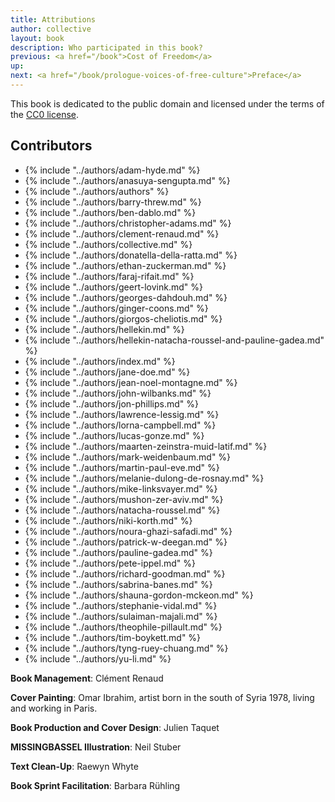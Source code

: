 ```yaml
---
title: Attributions
author: collective
layout: book
description: Who participated in this book?
previous: <a href="/book">Cost of Freedom</a>
up:
next: <a href="/book/prologue-voices-of-free-culture">Preface</a>
---
```


This book is dedicated to the public domain and licensed under the
terms of the [CC0 license](/book/appendix/cc0-license).

## Contributors

* {% include "../authors/adam-hyde.md" %}
* {% include "../authors/anasuya-sengupta.md" %}
* {% include "../authors/authors" %}
* {% include "../authors/barry-threw.md" %}
* {% include "../authors/ben-dablo.md" %}
* {% include "../authors/christopher-adams.md" %}
* {% include "../authors/clement-renaud.md" %}
* {% include "../authors/collective.md" %}
* {% include "../authors/donatella-della-ratta.md" %}
* {% include "../authors/ethan-zuckerman.md" %}
* {% include "../authors/faraj-rifait.md" %}
* {% include "../authors/geert-lovink.md" %}
* {% include "../authors/georges-dahdouh.md" %}
* {% include "../authors/ginger-coons.md" %}
* {% include "../authors/giorgos-cheliotis.md" %}
* {% include "../authors/hellekin.md" %}
* {% include "../authors/hellekin-natacha-roussel-and-pauline-gadea.md" %}
* {% include "../authors/index.md" %}
* {% include "../authors/jane-doe.md" %}
* {% include "../authors/jean-noel-montagne.md" %}
* {% include "../authors/john-wilbanks.md" %}
* {% include "../authors/jon-phillips.md" %}
* {% include "../authors/lawrence-lessig.md" %}
* {% include "../authors/lorna-campbell.md" %}
* {% include "../authors/lucas-gonze.md" %}
* {% include "../authors/maarten-zeinstra-muid-latif.md" %}
* {% include "../authors/mark-weidenbaum.md" %}
* {% include "../authors/martin-paul-eve.md" %}
* {% include "../authors/melanie-dulong-de-rosnay.md" %}
* {% include "../authors/mike-linksvayer.md" %}
* {% include "../authors/mushon-zer-aviv.md" %}
* {% include "../authors/natacha-roussel.md" %}
* {% include "../authors/niki-korth.md" %}
* {% include "../authors/noura-ghazi-safadi.md" %}
* {% include "../authors/patrick-w-deegan.md" %}
* {% include "../authors/pauline-gadea.md" %}
* {% include "../authors/pete-ippel.md" %}
* {% include "../authors/richard-goodman.md" %}
* {% include "../authors/sabrina-banes.md" %}
* {% include "../authors/shauna-gordon-mckeon.md" %}
* {% include "../authors/stephanie-vidal.md" %}
* {% include "../authors/sulaiman-majali.md" %}
* {% include "../authors/theophile-pillault.md" %}
* {% include "../authors/tim-boykett.md" %}
* {% include "../authors/tyng-ruey-chuang.md" %}
* {% include "../authors/yu-li.md" %}


__Book Management__: Clément Renaud

__Cover Painting__: Omar Ibrahim, artist born in the south of Syria
1978, living and working in Paris.

__Book Production and Cover Design__: Julien Taquet

__MISSINGBASSEL Illustration__: Neil Stuber

__Text Clean-Up__: Raewyn Whyte

__Book Sprint Facilitation__: Barbara Rühling
